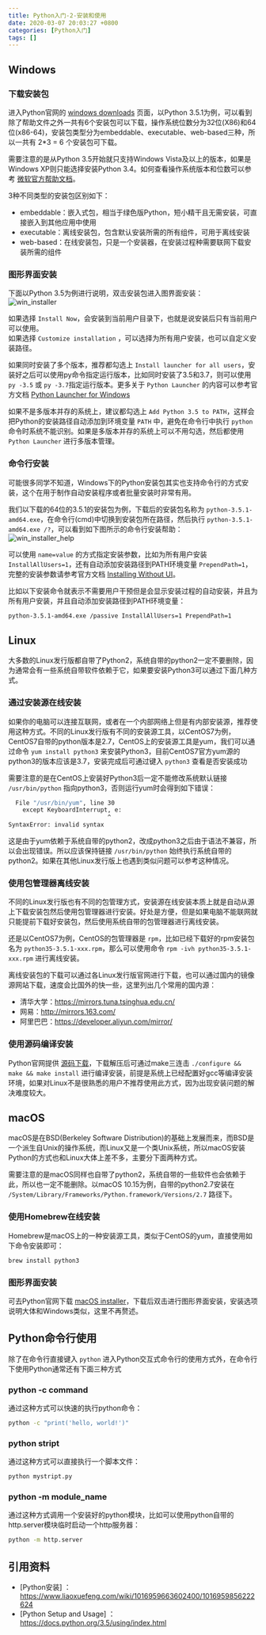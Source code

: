 ```yaml
---
title: Python入门-2-安装和使用
date: 2020-03-07 20:03:27 +0800
categories: [Python入门]
tags: []
---
```


## Windows

### 下载安装包

进入Python官网的 [windows downloads](https://www.python.org/downloads/windows/) 页面，以Python 3.5.1为例，可以看到除了帮助文件之外一共有6个安装包可以下载，操作系统位数分为32位(X86)和64位(x86-64)，安装包类型分为embeddable、executable、web-based三种，所以一共有 2*3 = 6 个安装包可下载。

需要注意的是从Python 3.5开始就只支持Windows Vista及以上的版本，如果是Windows XP则只能选择安装Python 3.4。如何查看操作系统版本和位数可以参考 [微软官方帮助文档](https://support.microsoft.com/zh-cn/help/13443/windows-which-version-am-i-running)。

3种不同类型的安装包区别如下：
* embeddable：嵌入式包，相当于绿色版Python，短小精干且无需安装，可直接嵌入到其他应用中使用
* executable：离线安装包，包含默认安装所需的所有组件，可用于离线安装
* web-based：在线安装包，只是一个安装器，在安装过程种需要联网下载安装所需的组件

### 图形界面安装

下面以Python 3.5为例进行说明，双击安装包进入图界面安装：  
![win_installer](/assets/img/python-tutorial/win_installer.png)

如果选择 `Install Now`，会安装到当前用户目录下，也就是说安装后只有当前用户可以使用。  
如果选择 `Customize installation` ，可以选择为所有用户安装，也可以自定义安装路径。

如果同时安装了多个版本，推荐都勾选上 `Install launcher for all users`，安装好之后可以使用py命令指定运行版本，比如同时安装了3.5和3.7，则可以使用 `py -3.5` 或 `py -3.7`指定运行版本。更多关于 `Python Launcher` 的内容可以参考官方文档 [Python Launcher for Windows](https://docs.python.org/3.5/using/windows.html#python-launcher-for-windows)

如果不是多版本并存的系统上，建议都勾选上 `Add Python 3.5 to PATH`，这样会把Python的安装路径自动添加到环境变量 `PATH` 中，避免在命令行中执行 `python` 命令时系统不能识别。如果是多版本并存的系统上可以不用勾选，然后都使用 `Python Launcher` 进行多版本管理。

### 命令行安装

可能很多同学不知道，Windows下的Python安装包其实也支持命令行的方式安装，这个在用于制作自动安装程序或者批量安装时非常有用。

我们以下载的64位的3.5.1的安装包为例，下载后的安装包名称为 `python-3.5.1-amd64.exe`，在命令行(cmd)中切换到安装包所在路径，然后执行 `python-3.5.1-amd64.exe /?`，可以看到如下图所示的命令行安装帮助：  
![win_installer_help](/assets/img/python-tutorial/win_installer_help.png)  

可以使用 `name=value` 的方式指定安装参数，比如为所有用户安装 `InstallAllUsers=1`，还有自动添加安装路径到PATH环境变量 `PrependPath=1`，完整的安装参数请参考官方文档 [Installing Without UI](https://docs.python.org/3.5/using/windows.html#installing-without-ui)。

比如以下安装命令就表示不需要用户干预但是会显示安装过程的自动安装，并且为所有用户安装，并且自动添加安装路径到PATH环境变量：
```sh
python-3.5.1-amd64.exe /passive InstallAllUsers=1 PrependPath=1
```

## Linux

大多数的Linux发行版都自带了Python2，系统自带的python2一定不要删除，因为通常会有一些系统自带软件依赖于它，如果要安装Python3可以通过下面几种方式。

### 通过安装源在线安装

如果你的电脑可以连接互联网，或者在一个内部网络上但是有内部安装源，推荐使用这种方式。不同的Linux发行版有不同的安装源工具，以CentOS7为例，CentOS7自带的python版本是2.7，CentOS上的安装源工具是yum，我们可以通过命令 `yum install python3` 来安装Python3，目前CentOS7官方yum源的python3的版本应该是3.7，安装完成后可通过键入 `python3` 查看是否安装成功

需要注意的是在CentOS上安装好Python3后一定不能修改系统默认链接 `/usr/bin/python` 指向python3，否则运行yum时会得到如下错误：
```sh
  File "/usr/bin/yum", line 30
    except KeyboardInterrupt, e:
                            ^
SyntaxError: invalid syntax
```
这是由于yum依赖于系统自带的python2，改成python3之后由于语法不兼容，所以会出现错误。所以应该保持链接 `/usr/bin/python` 始终执行系统自带的python2。如果在其他Linux发行版上也遇到类似问题可以参考这种情况。

### 使用包管理器离线安装

不同的Linux发行版也有不同的包管理方式，安装源在线安装本质上就是自动从源上下载安装包然后使用包管理器进行安装。好处是方便，但是如果电脑不能联网就只能提前下载好安装包，然后使用系统自带的包管理器进行离线安装。

还是以CentOS7为例，CentOS的包管理器是 `rpm`，比如已经下载好的rpm安装包名为 `python35-3.5.1-xxx.rpm`，那么可以使用命令 `rpm -ivh python35-3.5.1-xxx.rpm` 进行离线安装。

离线安装包的下载可以通过各Linux发行版官网进行下载，也可以通过国内的镜像源网站下载，速度会比国外的快一些，这里列出几个常用的国内源：
* 清华大学：https://mirrors.tuna.tsinghua.edu.cn/
* 网易：http://mirrors.163.com/
* 阿里巴巴：https://developer.aliyun.com/mirror/

### 使用源码编译安装

Python官网提供 [源码下载](https://www.python.org/downloads/source/)，下载解压后可通过make三连击 `./configure && make && make install` 进行编译安装，前提是系统上已经配置好gcc等编译安装环境，如果对Linux不是很熟悉的用户不推荐使用此方式，因为出现安装问题的解决难度较大。

## macOS

macOS是在BSD(Berkeley Software Distribution)的基础上发展而来，而BSD是一个派生自Unix的操作系统，而Linux又是一个类Unix系统，所以macOS安装Python的方式也和Linux大体上差不多，主要分下面两种方式。

需要注意的是macOS同样也自带了python2，系统自带的一些软件也会依赖于此，所以也一定不能删除。以macOS 10.15为例，自带的python2.7安装在 `/System/Library/Frameworks/Python.framework/Versions/2.7` 路径下。

### 使用Homebrew在线安装

Homebrew是macOS上的一种安装源工具，类似于CentOS的yum，直接使用如下命令安装即可：
```sh
brew install python3
```

### 图形界面安装

可去Python官网下载 [macOS installer](https://www.python.org/downloads/mac-osx/)，下载后双击进行图形界面安装，安装选项说明大体和Windows类似，这里不再赘述。

## Python命令行使用

除了在命令行直接键入 `python` 进入Python交互式命令行的使用方式外，在命令行下使用Python通常还有下面三种方式

### python -c command

通过这种方式可以快速的执行python命令：

```sh
python -c "print('hello, world!')"
```

### python stript

通过这种方式可以直接执行一个脚本文件：

```sh
python mystript.py
```

### python -m module_name

通过这种方式调用一个安装好的python模块，比如可以使用python自带的http.server模块临时启动一个http服务器：

```sh
python -m http.server
```

## 引用资料

- [Python安装] ：https://www.liaoxuefeng.com/wiki/1016959663602400/1016959856222624
- [Python Setup and Usage] ：https://docs.python.org/3.5/using/index.html
